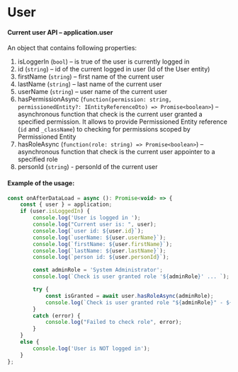 # User

#### Current user API – application.user
An object that contains following properties:

1. isLoggerIn (`bool`) – is true of the user is currently logged in
2. id (`string`) – id of the current logged in user (Id of the User entity)
3. firstName (`string`) – first name of the current user
4. lastName (`string`) – last name of the current user
5. userName (`string`) – user name of the current user
6. hasPermissionAsync (`function(permission: string, permissionedEntity?: IEntityReferenceDto) => Promise<boolean>`) – asynchronous function that check is the current user granted a specified permission. It allows to provide Permissioned Entity reference (`id` and `_className`) to checking for permissions scoped by Permissioned Entity
7. hasRoleAsync (`function(role: string) => Promise<boolean>`) – asynchronous function that check is the current user appointer to a specified role
8. personId (`string`) - personId of the current user

#### Example of the usage:
```javascript
const onAfterDataLoad = async (): Promise<void> => {
    const { user } = application;
    if (user.isLoggedIn) {
        console.log('User is logged in ');
        console.log("Current user is: ", user);
        console.log(`user id: ${user.id}`);
        console.log(`userName: ${user.userName}`);
        console.log(`firstName: ${user.firstName}`);
        console.log(`lastName: ${user.lastName}`);
        console.log(`person id: ${user.personId}`);

        const adminRole = 'System Administrator';
        console.log(`Check is user granted role '${adminRole}' ... `);

        try {
            const isGranted = await user.hasRoleAsync(adminRole);
            console.log(`Check is user granted role "${adminRole}" - ${isGranted ? "✅" : "❌"}`);
        }
        catch (error) {
            console.log("Failed to check role", error);
        }
    }
    else {
        console.log('User is NOT logged in');
    }
};
```
